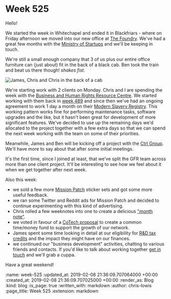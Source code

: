 Week 525
========

Hello!

We started the week in Whitechapel and ended it in Blackfriars - where on Friday afternoon we moved into our new office at [The Foundry](https://lentabusinesscentres.co.uk/serviced-office-space/southwark/). We've had a great few months with the [Ministry of Startups](https://ministryofstartups.com/) and we'll be keeping in touch.

We're still a small enough company that 3 of us plus our entire office furniture can (just about) fit in the back of a black cab. Ben took the train and beat us there though! *shakes fist*.

![James, Chris and Chris in the back of a cab](/images/blog/2019-02-08-black-cab.jpg)

We're starting work with 2 clients on Monday. Chris and I are spending the week with the [Business and Human Rights Resource Centre](https://www.business-humanrights.org/). We started working with them back in [week 489](/week-489) and since then we've had an ongoing agreement to work 1 day a month on their [Modern Slavery Registry](https://www.modernslaveryregistry.org/). This working pattern works fine for performing maintenance tasks, software upgrades and the like, but it hasn't been great for development of more significant features. We've decided to use up the remaining days we'd allocated to the project together with a few extra days so that we can spend the next week working with the team on some of their priorities.

Meanwhile, James and Ben will be kicking off a project with the [Ctrl Group](https://www.ctrl-group.com/). We'll have more to say about that after some initial meetings.

It's the first time, since I joined at least, that we've split the GFR team across more than one client project. It'll be interesting to see how we feel about it when we get together after next week.

Also this week:

- we sold a few more [Mission Patch](https://mission-patch.com/) sticker sets and got some more useful feedback.
- we ran some Twitter and Reddit ads for Mission Patch and decided to continue experimenting with this kind of advertising.
- Chris rolled a few weeknotes into one to create a delicious ["month note"](https://gofreerange.com/weeks-520-to-524).
- we voted in favour of a [CoTech proposal](https://www.loomio.org/d/7Qd8zmRW/cotech-fund) to create a common time/money fund to support the growth of our network.
- James spent some time looking in detail at our eligibility for [R&D tax credits](https://www.gov.uk/guidance/corporation-tax-research-and-development-rd-relief) and the impact they might have on our finances.
- we continued our "business development" activities, chatting to various friends and contacts. If you'd like to talk about working together [get in touch](mailto:lets@gofreerange.com) and we'll grab a cuppa.

Have a great weekend!

:name: week-525
:updated_at: 2019-02-08 21:36:09.707064000 +00:00
:created_at: 2019-02-08 21:36:09.707025000 +00:00
:render_as: Blog
:kind: blog
:is_page: true
:written_with: markdown
:author: chris-lowis
:page_title: Week 525
:extension: markdown
